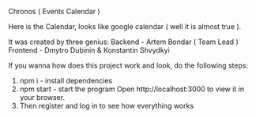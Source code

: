Chronos ( Events Calendar )

Here is the Calendar, looks like google calendar ( well it is almost true ).

It was created by three genius:
Backend - Artem Bondar ( Team Lead )
Frontend - Dmytro Dubinin & Konstantin Shvydkyi

If you wanna how does this project work and look, do the following steps:

1. npm i - install dependencies
2. npm start - start the program
   Open http://localhost:3000 to view it in your browser.
3. Then register and log in to see how everything works
